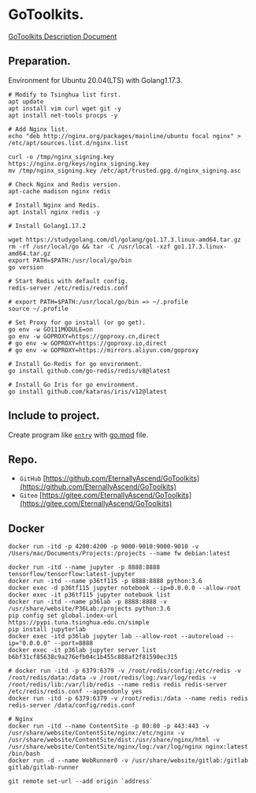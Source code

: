 # GoToolkits.
[GoToolkits Description Document](./document/README.md)

## Preparation.

Environment for Ubuntu 20.04(LTS) with Golang1.17.3.

```Shell
# Modify to Tsinghua list first.
apt update
apt install vim curl wget git -y
apt install net-tools procps -y

# Add Nginx list.
echo "deb http://nginx.org/packages/mainline/ubuntu focal nginx" > /etc/apt/sources.list.d/nginx.list

curl -o /tmp/nginx_signing.key https://nginx.org/keys/nginx_signing.key
mv /tmp/nginx_signing.key /etc/apt/trusted.gpg.d/nginx_signing.asc

# Check Nginx and Redis version.
apt-cache madison nginx redis

# Install Nginx and Redis.
apt install nginx redis -y

# Install Golang1.17.2

wget https://studygolang.com/dl/golang/go1.17.3.linux-amd64.tar.gz
rm -rf /usr/local/go && tar -C /usr/local -xzf go1.17.3.linux-amd64.tar.gz
export PATH=$PATH:/usr/local/go/bin
go version

# Start Redis with default config.
redis-server /etc/redis/redis.conf

# export PATH=$PATH:/usr/local/go/bin => ~/.profile
source ~/.profile

# Set Proxy for go install (or go get).
go env -w GO111MODULE=on
go env -w GOPROXY=https://goproxy.cn,direct
# go env -w GOPROXY=https://goproxy.io,direct
# go env -w GOPROXY=https://mirrors.aliyun.com/goproxy

# Install Go-Redis for go environment.
go install github.com/go-redis/redis/v8@latest

# Install Go Iris for go environment.
go install github.com/kataras/iris/v12@latest
```

## Include to project.
Create program like [`entry`](./pkg/entry) with [go.mod](./go.mod) file.

## Repo.
- `GitHub` [https://github.com/EternallyAscend/GoToolkits](https://github.com/EternallyAscend/GoToolkits)
- `Gitee` [https://gitee.com/EternallyAscend/GoToolkits](https://gitee.com/EternallyAscend/GoToolkits)

## Docker
```Shell
docker run -itd -p 4200:4200 -p 9000-9010:9000-9010 -v /Users/mac/Documents/Projects:/projects --name fw debian:latest

docker run -itd --name jupyter -p 8888:8888 tensorflow/tensorflow:latest-jupyter
docker run -itd --name p36tf115 -p 8888:8888 python:3.6
docker exec -d p36tf115 jupyter notebook --ip=0.0.0.0 --allow-root
docker exec -it p36tf115 jupyter notebook list
docker run -itd --name p36lab -p 8888:8888 -v /usr/share/website/P36Lab:/projects python:3.6
pip config set global.index-url https://pypi.tuna.tsinghua.edu.cn/simple
pip install jupyterlab
docker exec -itd p36lab jupyter lab --allow-root --autoreload --ip="0.0.0.0" --port=8888
docker exec -it p36lab jupyter server list
b6bf31cf85638c9a276efb04c1b455c888af2f81590ec315

# docker run -itd -p 6379:6379 -v /root/redis/config:/etc/redis -v /root/redis/data:/data -v /root/redis/log:/var/log/redis -v /root/redis/lib:/var/lib/redis --name redis redis redis-server /etc/redis/redis.conf --appendonly yes
docker run -itd -p 6379:6379 -v /root/redis:/data --name redis redis redis-server /data/config/redis.conf

# Nginx
docker run -itd --name ContentSite -p 80:80 -p 443:443 -v /usr/share/website/ContentSite/nginx:/etc/nginx -v /usr/share/website/ContentSite/dist:/usr/share/nginx/html -v /usr/share/website/ContentSite/nginx/log:/var/log/nginx nginx:latest /bin/bash
docker run -d --name WebRunner0 -v /usr/share/website/gitlab:/gitlab  gitlab/gitlab-runner
```

```Shell
git remote set-url --add origin `address`
```
